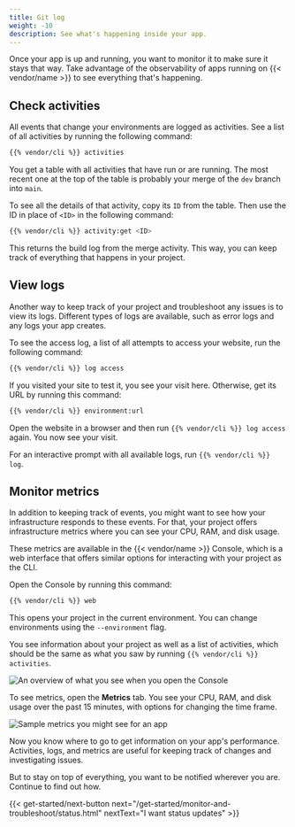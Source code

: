```yaml
---
title: Git log
weight: -10
description: See what's happening inside your app.
---
```


Once your app is up and running, you want to monitor it to make sure it stays that way.
Take advantage of the observability of apps running on {{< vendor/name >}} to see everything that's happening.

## Check activities

All events that change your environments are logged as activities.
See a list of all activities by running the following command:

```bash
{{% vendor/cli %}} activities
```

You get a table with all activities that have run or are running.
The most recent one at the top of the table is probably your merge of the `dev` branch into `main`.

To see all the details of that activity, copy its `ID` from the table.
Then use the ID in place of `<ID>` in the following command:

```bash
{{% vendor/cli %}} activity:get <ID>
```

This returns the build log from the merge activity.
This way, you can keep track of everything that happens in your project.

## View logs

Another way to keep track of your project and troubleshoot any issues is to view its logs.
Different types of logs are available, such as error logs and any logs your app creates.

To see the access log, a list of all attempts to access your website, run the following command:

```bash
{{% vendor/cli %}} log access
```

If you visited your site to test it, you see your visit here.
Otherwise, get its URL by running this command:

```bash
{{% vendor/cli %}} environment:url
```

Open the website in a browser and then run `{{% vendor/cli %}} log access` again.
You now see your visit.

For an interactive prompt with all available logs, run `{{% vendor/cli %}} log`.

## Monitor metrics

In addition to keeping track of events, you might want to see how your infrastructure responds to these events.
For that, your project offers infrastructure metrics where you can see your CPU, RAM, and disk usage.

These metrics are available in the {{< vendor/name >}} Console,
which is a web interface that offers similar options for interacting with your project as the CLI.

Open the Console by running this command:

```bash
{{% vendor/cli %}} web
```

This opens your project in the current environment.
You can change environments using the `--environment` flag.

You see information about your project as well as a list of activities,
which should be the same as what you saw by running `{{% vendor/cli %}} activities`.

![An overview of what you see when you open the Console](/images/management-console/env-overview.png)

To see metrics, open the **Metrics** tab.
You see your CPU, RAM, and disk usage over the past 15 minutes, with options for changing the time frame.

![Sample metrics you might see for an app](/images/metrics/all-grid.png)

Now you know where to go to get information on your app's performance.
Activities, logs, and metrics are useful for keeping track of changes and investigating issues.

But to stay on top of everything, you want to be notified wherever you are.
Continue to find out how.

{{< get-started/next-button next="/get-started/monitor-and-troubleshoot/status.html" nextText="I want status updates" >}}
